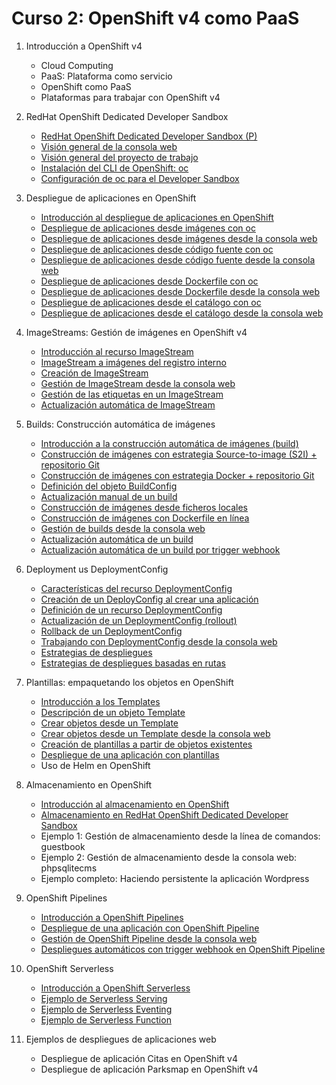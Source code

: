 # Curso 2: OpenShift v4 como PaaS

1. Introducción a OpenShift v4
	* Cloud Computing
	* PaaS: Plataforma como servicio
	* OpenShift como PaaS
	* Plataformas para trabajar con OpenShift v4

2. RedHat OpenShift Dedicated Developer Sandbox
	* [RedHat OpenShift Dedicated Developer Sandbox (P)](modulo2/sandbox.md)
	* [Visión general de la consola web](modulo2/consola.md)
	* [Visión general del proyecto de trabajo](modulo2/proyecto.md)
	* [Instalación del CLI de OpenShift: oc](modulo2/oc.md)
	* [Configuración de oc para el Developer Sandbox](modulo2/oclogin.md)

3. Despliegue de aplicaciones en OpenShift
	* [Introducción al despliegue de aplicaciones en OpenShift](modulo3/introduccion.md)
	* [Despliegue de aplicaciones desde imágenes con oc](modulo3/imagen.md)
	* [Despliegue de aplicaciones desde imágenes desde la consola web](modulo3/imagen_web.md)
	* [Despliegue de aplicaciones desde código fuente con oc](modulo3/codigo.md	)
	* [Despliegue de aplicaciones desde código fuente desde la consola web](modulo3/codigo_web.md)
	* [Despliegue de aplicaciones desde Dockerfile con oc](modulo3/docker.md)
	* [Despliegue de aplicaciones desde Dockerfile desde la consola web](modulo3/docker_web.md)
	* [Despliegue de aplicaciones desde el catálogo con oc](modulo3/catalogo.md)
	* [Despliegue de aplicaciones desde el catálogo desde la consola web](modulo3/catalogo_web.md)

4. ImageStreams: Gestión de imágenes en OpenShift v4
	* [Introducción al recurso ImageStream](modulo4/introduccion.md)
	* [ImageStream a imágenes del registro interno](modulo4/registro_interno.md)
	* [Creación de ImageStream](modulo4/crear_is.md)
	* [Gestión de ImageStream desde la consola web](modulo4/is_web.md)
	* [Gestión de las etiquetas en un ImageStream](modulo4/etiquetas.md)
	* [Actualización automática de ImageStream](modulo4/update.md)

5. Builds: Construcción automática de imágenes
	* [Introducción a la construcción automática de imágenes (build)](modulo5/build.md)
	* [Construcción de imágenes con estrategia Source-to-image (S2I) + repositorio Git](modulo5/s2i.md)
	* [Construcción de imágenes con estrategia Docker + repositorio Git](modulo5/docker.md)
	* [Definición del objeto BuildConfig](modulo5/buildconfig.md)
	* [Actualización manual de un build](modulo5/actualizacion.md)
	* [Construcción de imágenes desde ficheros locales](modulo5/binary.md)
	* [Construcción de imágenes con Dockerfile en línea](modulo5/dockerfile_inline.md)
	* [Gestión de builds desde la consola web](modulo5/build_web.md)
	* [Actualización automática de un build](modulo5/imagechange.md)
	* [Actualización automática de un build por trigger webhook](modulo5/webhook.md)

6. Deployment us DeploymentConfig
	* [Características del recurso DeploymentConfig](modulo6/dc.md)
	* [Creación de un DeployConfig al crear una aplicación](modulo6/newdc.md)
	* [Definición de un recurso DeploymentConfig](modulo6/deploymentconfig.md)
	* [Actualización de un DeploymentConfig (rollout)](modulo6/rollout.md)
	* [Rollback de un DeploymentConfig](modulo6/rollback.md)
	* [Trabajando con DeploymentConfig desde la consola web](modulo6/dc_web.md)
	* [Estrategias de despliegues](modulo6/estretegias.md)
	* [Estrategias de despliegues basadas en rutas](modulo6/estrategias_rutas.md)

7. Plantillas: empaquetando los objetos en OpenShift
	* [Introducción a los Templates](modulo7/template.md)
	* [Descripción de un objeto Template](modulo7/descripcion.md)
	* [Crear objetos desde un Template](modulo7/crear_template.md)
	* [Crear objetos desde un Template desde la consola web](modulo7/template_web.md)
	* [Creación de plantillas a partir de objetos existentes](modulo7/crear_template2.md)
	* [Despliegue de una aplicación con plantillas](modulo7/php-template.md)
	* Uso de Helm en OpenShift

8. Almacenamiento en OpenShift
	* [Introducción al almacenamiento en OpenShift](modulo8/almacenamiento.md)
	* [Almacenamiento en RedHat OpenShift Dedicated Developer Sandbox](modulo8/almacenamiento_sandbox.md)
	* Ejemplo 1: Gestión de almacenamiento desde la línea de comandos: guestbook
	* Ejemplo 2: Gestión de almacenamiento desde la consola web: phpsqlitecms
	* Ejemplo completo: Haciendo persistente la aplicación Wordpress

9. OpenShift Pipelines
	
	* [Introducción a OpenShift Pipelines](modulo9/introduccion_pipeline.md)
	* [Despliegue de una aplicación con OpenShift Pipeline](modulo9/pipeline.md)
	* [Gestión de OpenShift Pipeline desde la consola web](modulo9/pipeline_web.md)
	* [Despliegues automáticos con trigger webhook en OpenShift Pipeline](modulo9/pipeline_webhook.md)

10. OpenShift Serverless

	* [Introducción a OpenShift Serverless](modulo10/serverless.md)
	* [Ejemplo de Serverless Serving](modulo10/serving.md)
	* [Ejemplo de Serverless Eventing](modulo10/eventing.md)
	* [Ejemplo de Serverless Function](modulo10/function.md)

11. Ejemplos de despliegues de aplicaciones web
	* Despliegue de aplicación Citas en OpenShift v4
	* Despliegue de aplicación Parksmap en OpenShift v4
	
		




	
